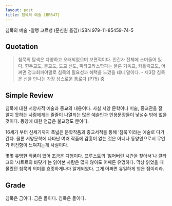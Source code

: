 ```yaml
---
layout: post
title: 침묵의 예술 [BR047]
---
```


침묵의 예술
-알랭 코르뱅 (문신원 옮김)
ISBN 979-11-85459-74-5

## Quotation <i class="fa fa-quote-left" aria-hidden="true"></i>

>침묵의 탐색은 다양하고 오래되었으며 보편적이다. 인간사 전체에 스며들어 있다. 힌두교도, 불교도, 도교 신도, 피타고라스학파는 물론 기독교, 카톨릭교도, 어쩌면 정교회파야말로 침묵의 필요성과 혜택을 느꼈을 테니 말이다. - 제3장 침묵은 신을 만나는 가장 성스로운 통로다 (P75) 중

## Simple Review <i class="fa fa-comment" aria-hidden="true"></i>

<span class="drop">침</span>묵에 대한 서양사적 예술과 종교의 내용이다. 사실 서양 문학이나 미술, 종교관을 잘 알지 못하는 사람에게는 줄줄이 나열되는 많은 예술인과 인용문장들이 낯설수 밖에 없을 것이다. 동양에 대한 언급은 불교정도 뿐이다.

16세기 부터 신세기까지 폭넓은 문학작품과 종교서적을 통해 ‘침묵'이라는 예술로 다가간다. 물론 서양문학에 나타난 여러 작품에 감흥이 없는 것은 아니나 동양인으로서 무언가 허전함이 느껴지는게 사실이다. 

몇몇 유명한 작품이 있어 조금은 다행이다. 프루스트의 ‘잃어버린 시간을 찾아서'나 클라크의 ‘시트르의 바닷가'는 읽어본 사람은 많지 않아도 어째든 유명하다. <span class="em">막상 읽었을 때 몰랐던 침묵의 의미를 흐릿하게나마 알게되었다.</span> 그게 어쩌면 유일하게 얻은 점이리라.

## Grade <i class="fa fa-paragraph" aria-hidden="true"></i>

<i class="fa fa-star" aria-hidden="true"></i>
<i class="fa fa-star" aria-hidden="true"></i>
<i class="fa fa-star" aria-hidden="true"></i>
<i class="fa fa-star-o" aria-hidden="true"></i>
<!-- <i class="fa fa-star-half-o" aria-hidden="true"></i> -->
<!-- <i class="fa fa-star-o" aria-hidden="true"></i> -->
<!--<i class="fa fa-star-o" aria-hidden="true"></i> -->
<i class="fa fa-star-o" aria-hidden="true"></i>

침묵은 금이다. 금은 돌이다. 침묵은 돌이다.
